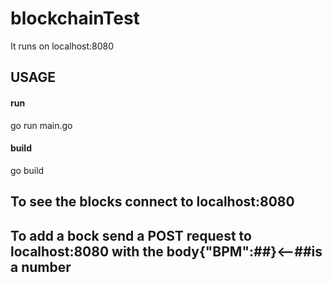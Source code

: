 # blockchainTest

It runs on localhost:8080

## USAGE
#### run
go run main.go
#### build
go build

## To see the blocks connect to localhost:8080
## To add a bock send a POST request to localhost:8080 with the body{"BPM":##}<--##is a number 